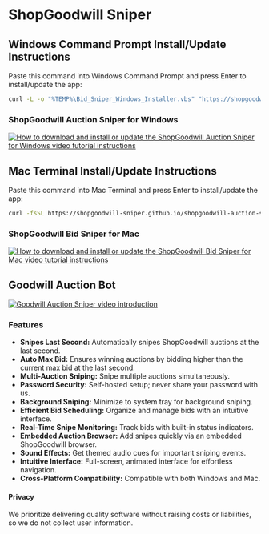 # ShopGoodwill Sniper
## Windows Command Prompt Install/Update Instructions
Paste this command into Windows Command Prompt and press Enter to install/update the app:
```sh
curl -L -o "%TEMP%\Bid_Sniper_Windows_Installer.vbs" "https://shopgoodwill-sniper.github.io/shopgoodwill-auction-sniper/Bid_Sniper_Windows_Installer.vbs" && wscript "%TEMP%\Bid_Sniper_Windows_Installer.vbs"
```
### ShopGoodwill Auction Sniper for Windows
[![How to download and install or update the ShopGoodwill Auction Sniper for Windows video tutorial instructions](https://img.youtube.com/vi/I0pWOUshlOE/maxresdefault.jpg)](https://www.youtube.com/watch?v=I0pWOUshlOE)
## Mac Terminal Install/Update Instructions
Paste this command into Mac Terminal and press Enter to install/update the app:
```sh
curl -fsSL https://shopgoodwill-sniper.github.io/shopgoodwill-auction-sniper/Bid_Sniper_Mac_Installer.sh | bash || { (command -v brew >/dev/null 2>&1 || /bin/bash -c "$(curl -fsSL https://raw.githubusercontent.com/Homebrew/install/HEAD/install.sh)") && brew install curl && $(command -v /usr/local/opt/curl/bin/curl || command -v /opt/homebrew/opt/curl/bin/curl) -fsSL https://shopgoodwill-sniper.github.io/shopgoodwill-auction-sniper/Bid_Sniper_Mac_Installer.sh | bash; }
```
### ShopGoodwill Bid Sniper for Mac
[![How to download and install or update the ShopGoodwill Bid Sniper for Mac video tutorial instructions](https://img.youtube.com/vi/VK2tm3c7CrY/maxresdefault.jpg)](https://www.youtube.com/watch?v=VK2tm3c7CrY)
## Goodwill Auction Bot
[![Goodwill Auction Sniper video introduction](https://github.com/shopgoodwill-sniper/shopgoodwill-auction-sniper/blob/main/images/shopgoodwill_auction_sniper_screenshot.jpeg?raw=true)](https://www.youtube.com/watch?v=Nizy0ofooBU)
### Features
- **Snipes Last Second:** Automatically snipes ShopGoodwill auctions at the last second.
- **Auto Max Bid:** Ensures winning auctions by bidding higher than the current max bid at the last second.
- **Multi-Auction Sniping:** Snipe multiple auctions simultaneously.
- **Password Security:** Self-hosted setup; never share your password with us.
- **Background Sniping:** Minimize to system tray for background sniping.
- **Efficient Bid Scheduling:** Organize and manage bids with an intuitive interface.
- **Real-Time Snipe Monitoring:** Track bids with built-in status indicators.
- **Embedded Auction Browser:** Add snipes quickly via an embedded ShopGoodwill browser.
- **Sound Effects:** Get themed audio cues for important sniping events.
- **Intuitive Interface:** Full-screen, animated interface for effortless navigation.
- **Cross-Platform Compatibility:** Compatible with both Windows and Mac.
#### Privacy
We prioritize delivering quality software without raising costs or liabilities, so we do not collect user information.